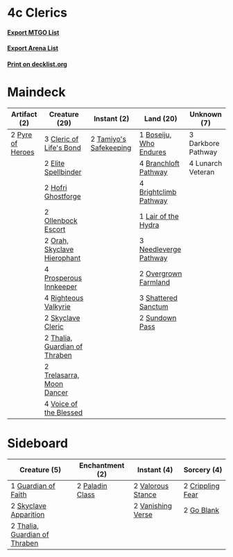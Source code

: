 # 4c Clerics

#### [Export MTGO List](../collection/4c%20Clerics/4c%20Clerics.txt)
#### [Export Arena List](../collection/4c%20Clerics/4c%20Clerics_arena.txt)
#### [Print on decklist.org](http://decklist.org/?deckmain=1%09Boseiju,%20Who%20Endures%0A4%09Branchloft%20Pathway%0A4%09Brightclimb%20Pathway%0A3%09Cleric%20of%20Life's%20Bond%0A3%09Darkbore%20Pathway%0A2%09Elite%20Spellbinder%0A2%09Hofri%20Ghostforge%0A1%09Lair%20of%20the%20Hydra%0A4%09Lunarch%20Veteran%0A3%09Needleverge%20Pathway%0A2%09Ollenbock%20Escort%0A2%09Orah,%20Skyclave%20Hierophant%0A2%09Overgrown%20Farmland%0A4%09Prosperous%20Innkeeper%0A2%09Pyre%20of%20Heroes%0A4%09Righteous%20Valkyrie%0A3%09Shattered%20Sanctum%0A2%09Skyclave%20Cleric%0A2%09Sundown%20Pass%0A2%09Tamiyo's%20Safekeeping%0A2%09Thalia,%20Guardian%20of%20Thraben%0A2%09Trelasarra,%20Moon%20Dancer%0A4%09Voice%20of%20the%20Blessed&deckside=2%09Crippling%20Fear%0A2%09Go%20Blank%0A1%09Guardian%20of%20Faith%0A2%09Paladin%20Class%0A2%09Skyclave%20Apparition%0A2%09Thalia,%20Guardian%20of%20Thraben%0A2%09Valorous%20Stance%0A2%09Vanishing%20Verse)
# Maindeck

|                                       Artifact (2)                                        |                                             Creature (29)                                              |                                           Instant (2)                                           |                                            Land (20)                                            |   Unknown (7)    |
|-------------------------------------------------------------------------------------------|--------------------------------------------------------------------------------------------------------|-------------------------------------------------------------------------------------------------|-------------------------------------------------------------------------------------------------|------------------|
|2 [Pyre of Heroes](http://gatherer.wizards.com/Pages/Card/Details.aspx?multiverseid=503857)|3 [Cleric of Life's Bond](http://gatherer.wizards.com/Pages/Card/Details.aspx?multiverseid=491873)      |2 [Tamiyo's Safekeeping](http://gatherer.wizards.com/Pages/Card/Details.aspx?multiverseid=548521)|1 [Boseiju, Who Endures](http://gatherer.wizards.com/Pages/Card/Details.aspx?multiverseid=548579)|3 Darkbore Pathway|
|                                                                                           |2 [Elite Spellbinder](http://gatherer.wizards.com/Pages/Card/Details.aspx?multiverseid=513494)          |                                                                                                 |4 [Branchloft Pathway](http://gatherer.wizards.com/Pages/Card/Details.aspx?multiverseid=491909)  |4 Lunarch Veteran |
|                                                                                           |2 [Hofri Ghostforge](http://gatherer.wizards.com/Pages/Card/Details.aspx?multiverseid=513684)           |                                                                                                 |4 [Brightclimb Pathway](http://gatherer.wizards.com/Pages/Card/Details.aspx?multiverseid=491911) |                  |
|                                                                                           |2 [Ollenbock Escort](http://gatherer.wizards.com/Pages/Card/Details.aspx?multiverseid=540859)           |                                                                                                 |1 [Lair of the Hydra](http://gatherer.wizards.com/Pages/Card/Details.aspx?multiverseid=527546)   |                  |
|                                                                                           |2 [Orah, Skyclave Hierophant](http://gatherer.wizards.com/Pages/Card/Details.aspx?multiverseid=491884)  |                                                                                                 |3 [Needleverge Pathway](http://gatherer.wizards.com/Pages/Card/Details.aspx?multiverseid=491918) |                  |
|                                                                                           |4 [Prosperous Innkeeper](http://gatherer.wizards.com/Pages/Card/Details.aspx?multiverseid=527487)       |                                                                                                 |2 [Overgrown Farmland](http://gatherer.wizards.com/Pages/Card/Details.aspx?multiverseid=535064)  |                  |
|                                                                                           |4 [Righteous Valkyrie](http://gatherer.wizards.com/Pages/Card/Details.aspx?multiverseid=503630)         |                                                                                                 |3 [Shattered Sanctum](http://gatherer.wizards.com/Pages/Card/Details.aspx?multiverseid=541140)   |                  |
|                                                                                           |2 [Skyclave Cleric](http://gatherer.wizards.com/Pages/Card/Details.aspx?multiverseid=491666)            |                                                                                                 |2 [Sundown Pass](http://gatherer.wizards.com/Pages/Card/Details.aspx?multiverseid=541142)        |                  |
|                                                                                           |2 [Thalia, Guardian of Thraben](http://gatherer.wizards.com/Pages/Card/Details.aspx?multiverseid=442025)|                                                                                                 |                                                                                                 |                  |
|                                                                                           |2 [Trelasarra, Moon Dancer](http://gatherer.wizards.com/Pages/Card/Details.aspx?multiverseid=527523)    |                                                                                                 |                                                                                                 |                  |
|                                                                                           |4 [Voice of the Blessed](http://gatherer.wizards.com/Pages/Card/Details.aspx?multiverseid=540879)       |                                                                                                 |                                                                                                 |                  |


# Sideboard

|                                              Creature (5)                                              |                                     Enchantment (2)                                      |                                        Instant (4)                                         |                                        Sorcery (4)                                        |
|--------------------------------------------------------------------------------------------------------|------------------------------------------------------------------------------------------|--------------------------------------------------------------------------------------------|-------------------------------------------------------------------------------------------|
|1 [Guardian of Faith](http://gatherer.wizards.com/Pages/Card/Details.aspx?multiverseid=527305)          |2 [Paladin Class](http://gatherer.wizards.com/Pages/Card/Details.aspx?multiverseid=527316)|2 [Valorous Stance](http://gatherer.wizards.com/Pages/Card/Details.aspx?multiverseid=391950)|2 [Crippling Fear](http://gatherer.wizards.com/Pages/Card/Details.aspx?multiverseid=503690)|
|2 [Skyclave Apparition](http://gatherer.wizards.com/Pages/Card/Details.aspx?multiverseid=495603)        |                                                                                          |2 [Vanishing Verse](http://gatherer.wizards.com/Pages/Card/Details.aspx?multiverseid=513736)|2 [Go Blank](http://gatherer.wizards.com/Pages/Card/Details.aspx?multiverseid=513549)      |
|2 [Thalia, Guardian of Thraben](http://gatherer.wizards.com/Pages/Card/Details.aspx?multiverseid=442025)|                                                                                          |                                                                                            |                                                                                           |

